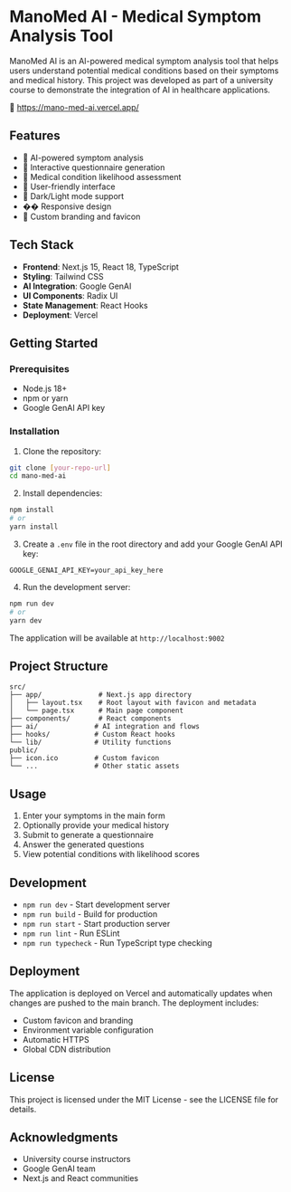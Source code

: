 # ManoMed AI - Medical Symptom Analysis Tool

ManoMed AI is an AI-powered medical symptom analysis tool that helps users understand potential medical conditions based on their symptoms and medical history. This project was developed as part of a university course to demonstrate the integration of AI in healthcare applications.

 🔗 https://mano-med-ai.vercel.app/

## Features

- 🤖 AI-powered symptom analysis
- 📝 Interactive questionnaire generation
- 🏥 Medical condition likelihood assessment
- 💬 User-friendly interface
- 🌙 Dark/Light mode support
- �� Responsive design
- 🎨 Custom branding and favicon

## Tech Stack

- **Frontend**: Next.js 15, React 18, TypeScript
- **Styling**: Tailwind CSS
- **AI Integration**: Google GenAI
- **UI Components**: Radix UI
- **State Management**: React Hooks
- **Deployment**: Vercel

## Getting Started

### Prerequisites

- Node.js 18+ 
- npm or yarn
- Google GenAI API key

### Installation

1. Clone the repository:
```bash
git clone [your-repo-url]
cd mano-med-ai
```

2. Install dependencies:
```bash
npm install
# or
yarn install
```

3. Create a `.env` file in the root directory and add your Google GenAI API key:
```
GOOGLE_GENAI_API_KEY=your_api_key_here
```

4. Run the development server:
```bash
npm run dev
# or
yarn dev
```

The application will be available at `http://localhost:9002`

## Project Structure

```
src/
├── app/              # Next.js app directory
│   ├── layout.tsx    # Root layout with favicon and metadata
│   └── page.tsx      # Main page component
├── components/       # React components
├── ai/              # AI integration and flows
├── hooks/           # Custom React hooks
└── lib/             # Utility functions
public/
├── icon.ico         # Custom favicon
└── ...              # Other static assets
```

## Usage

1. Enter your symptoms in the main form
2. Optionally provide your medical history
3. Submit to generate a questionnaire
4. Answer the generated questions
5. View potential conditions with likelihood scores

## Development

- `npm run dev` - Start development server
- `npm run build` - Build for production
- `npm run start` - Start production server
- `npm run lint` - Run ESLint
- `npm run typecheck` - Run TypeScript type checking

## Deployment

The application is deployed on Vercel and automatically updates when changes are pushed to the main branch. The deployment includes:

- Custom favicon and branding
- Environment variable configuration
- Automatic HTTPS
- Global CDN distribution

## License

This project is licensed under the MIT License - see the LICENSE file for details.

## Acknowledgments

- University course instructors
- Google GenAI team
- Next.js and React communities
